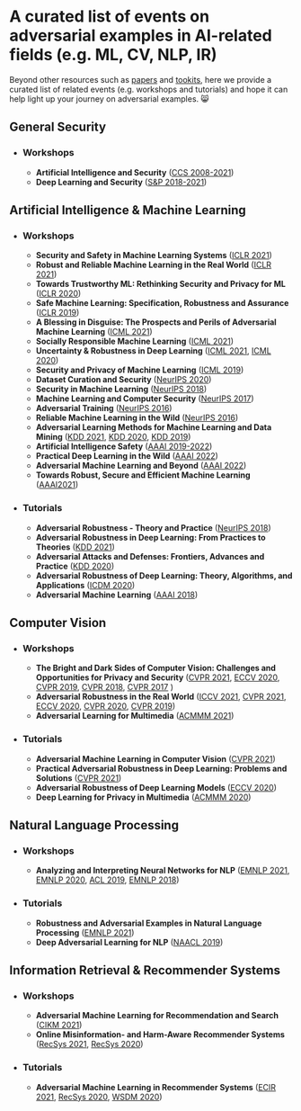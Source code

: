 # A curated list of events on adversarial examples in AI-related fields (e.g. ML, CV, NLP, IR)
Beyond other resources such as [papers](https://nicholas.carlini.com/writing/2019/all-adversarial-example-papers.html) and [tookits](https://opensourcelibs.com/libs/adversarial-examples), here we provide a curated list of related events (e.g. workshops and tutorials) and hope it can help light up your journey on adversarial examples. :smile_cat:	


## General Security
- ### Workshops
  + **Artificial Intelligence and Security** ([CCS 2008-2021](https://aisec.cc/))
  + **Deep Learning and Security** ([S&P 2018-2021](https://www.ieee-security.org/TC/SP2021/SPW2021/dls_website/))

<!-- - ### Tutorials -->
## Artificial Intelligence & Machine Learning
- ### Workshops
  + **Security and Safety in Machine Learning Systems** ([ICLR 2021](https://aisecure-workshop.github.io/aml-iclr2021/))
  + **Robust and Reliable Machine Learning in the Real World** ([ICLR 2021](https://sites.google.com/connect.hku.hk/robustml-2021/home))
  + **Towards Trustworthy ML: Rethinking Security and Privacy for ML** ([ICLR 2020](https://trustworthyiclr20.github.io/))
  + **Safe Machine Learning: Specification, Robustness and Assurance** ([ICLR 2019](https://sites.google.com/view/safeml-iclr2019))
  + **A Blessing in Disguise: The Prospects and Perils of Adversarial Machine Learning** ([ICML 2021](https://advml-workshop.github.io/icml2021/))
  + **Socially Responsible Machine Learning** ([ICML 2021](https://icmlsrml2021.github.io/))
  + **Uncertainty & Robustness in Deep Learning** ([ICML 2021](https://sites.google.com/view/udlworkshop2021/home), [ICML 2020](https://sites.google.com/view/udlworkshop2020/home))
  + **Security and Privacy of Machine Learning** ([ICML 2019](https://icml2019workshop.github.io/))
  + **Dataset Curation and Security** ([NeurIPS 2020](http://securedata.lol/))
  + **Security in Machine Learning** ([NeurIPS 2018](https://secml2018.github.io/))
  + **Machine Learning and Computer Security** ([NeurIPS 2017](https://machine-learning-and-security.github.io/))
  + **Adversarial Training** ([NeurIPS 2016](https://sites.google.com/site/nips2016adversarial/))
  + **Reliable Machine Learning in the Wild** ([NeurIPS 2016](https://sites.google.com/site/wildml2016nips/home))
  + **Adversarial Learning Methods for Machine Learning and Data Mining** ([KDD 2021](https://sites.google.com/view/advml), [KDD 2020](https://sites.google.com/view/advml/Home/advml-2020), [KDD 2019](https://sites.google.com/view/advml/Home/advml-2019))
  + **Artificial Intelligence Safety** ([AAAI 2019-2022](https://safeai.webs.upv.es/))
  + **Practical Deep Learning in the Wild** ([AAAI 2022](https://practical-dl.github.io/))
  + **Adversarial Machine Learning and Beyond** ([AAAI 2022](https://advml-workshop.github.io/aaai2022/))
  + **Towards Robust, Secure and Efficient Machine Learning** ([AAAI2021](http://federated-learning.org/rseml2021/))

- ### Tutorials
  + **Adversarial Robustness - Theory and Practice** ([NeurIPS 2018](https://adversarial-ml-tutorial.org/))
  + **Adversarial Robustness in Deep Learning: From Practices to Theories** ([KDD 2021](https://sites.google.com/view/kdd21-tutorial-adv-robust/))
  + **Adversarial Attacks and Defenses: Frontiers, Advances and Practice** ([KDD 2020](https://sites.google.com/view/kdd-2020-attack-and-defense/home))
  + **Adversarial Robustness of Deep Learning: Theory, Algorithms, and Applications** ([ICDM 2020](https://tutorial.trustdeeplearning.com/))
  + **Adversarial Machine Learning** ([AAAI 2018](https://aaai18adversarial.github.io/index.html#syl))

## Computer Vision
- ### Workshops
  + **The Bright and Dark Sides of Computer Vision: Challenges and Opportunities for Privacy and Security** ([CVPR 2021](https://quovadiscvpr.cispa.de/), [ECCV 2020](https://cvcops20.cispa.saarland/), [CVPR 2019](https://cvcops19.cispa.saarland/), [CVPR 2018](https://vision.soic.indiana.edu/bright-and-dark-workshop-2018/), [CVPR 2017](https://vision.soic.indiana.edu/bright-and-dark-workshop-2017/)  )
  + **Adversarial Robustness in the Real World** ([ICCV 2021](https://iccv21-adv-workshop.github.io/), [CVPR 2021](https://aisecure-workshop.github.io/amlcvpr2021/), [ECCV 2020](https://eccv20-adv-workshop.github.io/), [CVPR 2020](https://adv-workshop-2020.github.io/), [CVPR 2019](https://amlcvpr2019.github.io/))
  + **Adversarial Learning for Multimedia** ([ACMMM 2021](https://advm-workshop-2021.github.io/))

- ### Tutorials
  + **Adversarial Machine Learning in Computer Vision** ([CVPR 2021](https://advmlincv.github.io/cvpr21-tutorial/))
  + **Practical Adversarial Robustness in Deep Learning: Problems and Solutions** ([CVPR 2021](https://sites.google.com/view/par-2021))
  + **Adversarial Robustness of Deep Learning Models** ([ECCV 2020](https://sites.google.com/umich.edu/eccv-2020-adv-robustness))
  + **Deep Learning for Privacy in Multimedia** ([ACMMM 2020](http://cis.eecs.qmul.ac.uk/privacymultimedia.html))
 
## Natural Language Processing
- ### Workshops
  + **Analyzing and Interpreting Neural Networks for NLP** ([EMNLP 2021](https://blackboxnlp.github.io/), [EMNLP 2020](https://blackboxnlp.github.io/2020/), [ACL 2019](https://blackboxnlp.github.io/2019/), [EMNLP 2018](https://blackboxnlp.github.io/2018/))

- ### Tutorials
  + **Robustness and Adversarial Examples in Natural Language Processing** ([EMNLP 2021](https://2021.emnlp.org/tutorials))
  + **Deep Adversarial Learning for NLP** ([NAACL 2019](https://sites.cs.ucsb.edu/~william/papers/AdvNLP-NAACL2019.pdf))

## Information Retrieval & Recommender Systems
- ### Workshops
  + **Adversarial Machine Learning for Recommendation and Search** ([CIKM 2021](https://sisinflab.github.io/adverse2021/))
  + **Online Misinformation- and Harm-Aware Recommender Systems** ([RecSys 2021](https://ohars-recsys.isistan.unicen.edu.ar/topics-of-interest), [RecSys 2020](https://ohars-recsys2020.isistan.unicen.edu.ar/))

- ### Tutorials
  + **Adversarial Machine Learning in Recommender Systems** ([ECIR 2021](https://www.youtube.com/watch?v=8V4TLdYMit8&list=PLted5MzCy6KwnlE3kFmeQJhDJCbS1lAt0&index=3), [RecSys 2020](https://www.youtube.com/watch?v=tjzykHbBd0w&list=PLted5MzCy6KwnlE3kFmeQJhDJCbS1lAt0&index=2), [WSDM 2020](https://github.com/sisinflab/amlrecsys-tutorial/blob/master/Tutorial-AML-RecSys-WSDM2020.pdf))

